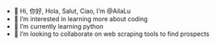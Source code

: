 - 👋 Hi, 你好, Hola, Salut, Ciao, I’m @AilaLu
- 👀 I’m interested in learning more about coding
- 🌱 I’m currently learning python
- 💞️ I’m looking to collaborate on web scraping tools to find prospects


<!---
AilaLu/AilaLu is a ✨ special ✨ repository because its `README.md` (this file) appears on your GitHub profile.
You can click the Preview link to take a look at your changes.
--->
